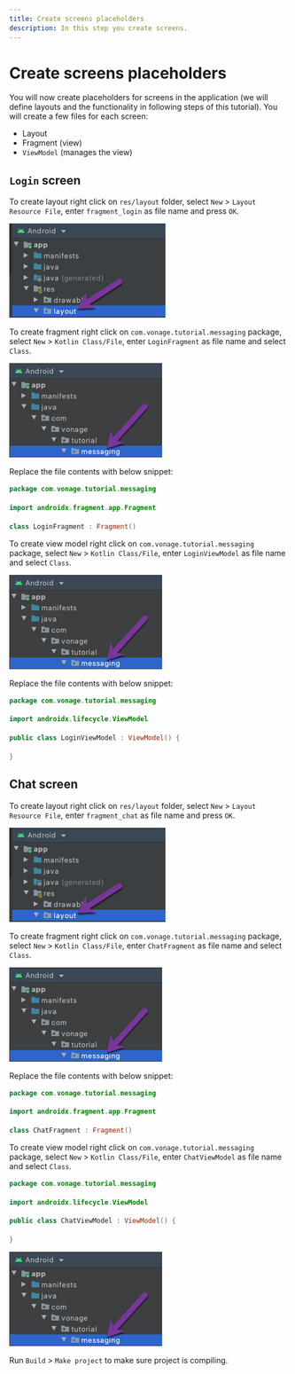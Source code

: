 ```yaml
---
title: Create screens placeholders
description: In this step you create screens.
---
```


# Create screens placeholders

You will now create placeholders for screens in the application (we will define layouts and the functionality in following steps of this tutorial). You will create a few files for each screen:

- Layout
- Fragment (view)
- `ViewModel` (manages the view)

## `Login` screen

To create layout right click on `res/layout` folder, select `New` > `Layout Resource File`, enter `fragment_login` as file name and press `OK`.

![](public/screenshots/tutorials/client-sdk/android-shared/layout-resource.png)

To create fragment right click on `com.vonage.tutorial.messaging` package, select `New` > `Kotlin Class/File`, enter `LoginFragment` as file name and select `Class`.

![](public/screenshots/tutorials/client-sdk/android-in-app-messaging-chat/messaging-package.png)

Replace the file contents with below snippet:

```kotlin
package com.vonage.tutorial.messaging

import androidx.fragment.app.Fragment

class LoginFragment : Fragment()
```

To create view model right click on `com.vonage.tutorial.messaging` package, select `New` > `Kotlin Class/File`, enter `LoginViewModel` as file name and select `Class`.

![](public/screenshots/tutorials/client-sdk/android-in-app-messaging-chat/messaging-package.png)

Replace the file contents with below snippet:

```kotlin
package com.vonage.tutorial.messaging

import androidx.lifecycle.ViewModel

public class LoginViewModel : ViewModel() {

}
```

## Chat screen

To create layout right click on `res/layout` folder, select `New` > `Layout Resource File`, enter `fragment_chat` as file name and press `OK`.

![](public/screenshots/tutorials/client-sdk/android-shared/layout-resource.png)

To create fragment right click on `com.vonage.tutorial.messaging` package, select `New` > `Kotlin Class/File`, enter `ChatFragment` as file name and select `Class`.

![](public/screenshots/tutorials/client-sdk/android-in-app-messaging-chat/messaging-package.png)

Replace the file contents with below snippet:

```kotlin
package com.vonage.tutorial.messaging

import androidx.fragment.app.Fragment

class ChatFragment : Fragment()
```

To create view model right click on `com.vonage.tutorial.messaging` package, select `New` > `Kotlin Class/File`, enter `ChatViewModel` as file name and select `Class`.

```kotlin
package com.vonage.tutorial.messaging

import androidx.lifecycle.ViewModel

public class ChatViewModel : ViewModel() {

}
```

![](public/screenshots/tutorials/client-sdk/android-in-app-messaging-chat/messaging-package.png)

Run `Build` > `Make project` to make sure project is compiling.
